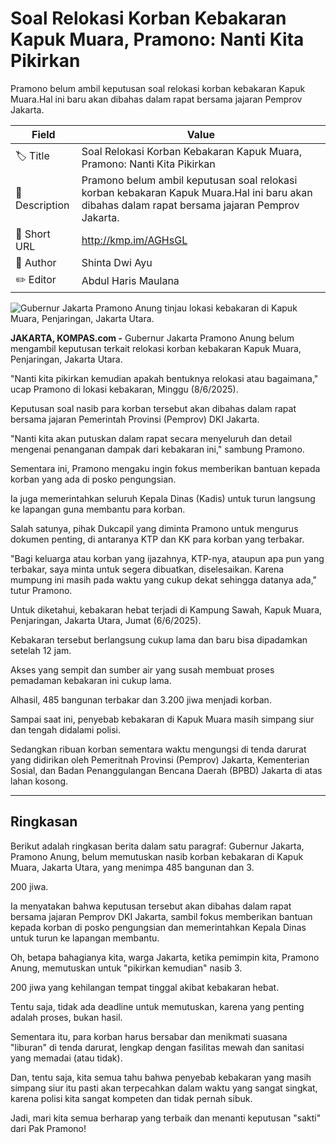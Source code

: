 # Soal Relokasi Korban Kebakaran Kapuk Muara, Pramono: Nanti Kita Pikirkan

Pramono belum ambil keputusan soal relokasi korban kebakaran Kapuk Muara.Hal ini baru akan dibahas dalam rapat bersama jajaran Pemprov Jakarta.

| Field         | Value                                                       |
|---------------|-------------------------------------------------------------|
| 🏷️ Title       | Soal Relokasi Korban Kebakaran Kapuk Muara, Pramono: Nanti Kita Pikirkan |
| 📝 Description | Pramono belum ambil keputusan soal relokasi korban kebakaran Kapuk Muara.Hal ini baru akan dibahas dalam rapat bersama jajaran Pemprov Jakarta. |
| 🔗 Short URL   | http://kmp.im/AGHsGL |
| 👤 Author      | Shinta Dwi Ayu |
| ✏️ Editor      | Abdul Haris Maulana |

![Gubernur Jakarta Pramono Anung tinjau lokasi kebakaran di Kapuk Muara, Penjaringan, Jakarta Utara.](https://asset.kompas.com/crops/LiXTvhueCBMNkezfW4iv9yw416w=/0x0:0x0/750x500/data/photo/2025/06/08/6845253b44ea0.jpg)

**JAKARTA, KOMPAS.com -** Gubernur Jakarta Pramono Anung belum mengambil keputusan terkait relokasi korban kebakaran Kapuk Muara, Penjaringan, Jakarta Utara.

\"Nanti kita pikirkan kemudian apakah bentuknya relokasi atau bagaimana,\" ucap Pramono di lokasi kebakaran, Minggu (8/6/2025).

Keputusan soal nasib para korban tersebut akan dibahas dalam rapat bersama jajaran Pemerintah Provinsi (Pemprov) DKI Jakarta.

\"Nanti kita akan putuskan dalam rapat secara menyeluruh dan detail mengenai penanganan dampak dari kebakaran ini,\" sambung Pramono.

Sementara ini, Pramono mengaku ingin fokus memberikan bantuan kepada korban yang ada di posko pengungsian.

Ia juga memerintahkan seluruh Kepala Dinas (Kadis) untuk turun langsung ke lapangan guna membantu para korban.

Salah satunya, pihak Dukcapil yang diminta Pramono untuk mengurus dokumen penting, di antaranya KTP dan KK para korban yang terbakar.

\"Bagi keluarga atau korban yang ijazahnya, KTP-nya, ataupun apa pun yang terbakar, saya minta untuk segera dibuatkan, diselesaikan. Karena mumpung ini masih pada waktu yang cukup dekat sehingga datanya ada,\" tutur Pramono.

Untuk diketahui, kebakaran hebat terjadi di Kampung Sawah, Kapuk Muara, Penjaringan, Jakarta Utara, Jumat (6/6/2025).

Kebakaran tersebut berlangsung cukup lama dan baru bisa dipadamkan setelah 12 jam.

Akses yang sempit dan sumber air yang susah membuat proses pemadaman kebakaran ini cukup lama.

Alhasil, 485 bangunan terbakar dan 3.200 jiwa menjadi korban.

Sampai saat ini, penyebab kebakaran di Kapuk Muara masih simpang siur dan tengah didalami polisi.

Sedangkan ribuan korban sementara waktu mengungsi di tenda darurat yang didirikan oleh Pemeritnah Provinsi (Pemprov) Jakarta, Kementerian Sosial, dan Badan Penanggulangan Bencana Daerah (BPBD) Jakarta di atas lahan kosong.

---
## Ringkasan

Berikut adalah ringkasan berita dalam satu paragraf: Gubernur Jakarta, Pramono Anung, belum memutuskan nasib korban kebakaran di Kapuk Muara, Jakarta Utara, yang menimpa 485 bangunan dan 3.

200 jiwa.

 Ia menyatakan bahwa keputusan tersebut akan dibahas dalam rapat bersama jajaran Pemprov DKI Jakarta, sambil fokus memberikan bantuan kepada korban di posko pengungsian dan memerintahkan Kepala Dinas untuk turun ke lapangan membantu.



Oh, betapa bahagianya kita, warga Jakarta, ketika pemimpin kita, Pramono Anung, memutuskan untuk "pikirkan kemudian" nasib 3.

200 jiwa yang kehilangan tempat tinggal akibat kebakaran hebat.

 Tentu saja, tidak ada deadline untuk memutuskan, karena yang penting adalah proses, bukan hasil.

 Sementara itu, para korban harus bersabar dan menikmati suasana "liburan" di tenda darurat, lengkap dengan fasilitas mewah dan sanitasi yang memadai (atau tidak).

 Dan, tentu saja, kita semua tahu bahwa penyebab kebakaran yang masih simpang siur itu pasti akan terpecahkan dalam waktu yang sangat singkat, karena polisi kita sangat kompeten dan tidak pernah sibuk.

 Jadi, mari kita semua berharap yang terbaik dan menanti keputusan "sakti" dari Pak Pramono!
